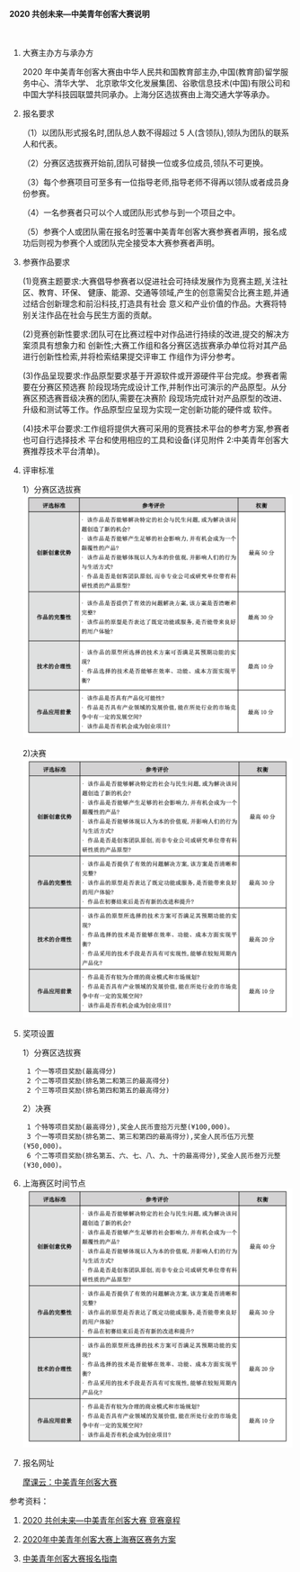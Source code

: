 #### 2020 共创未来—中美青年创客大赛说明

<br>

1. 大赛主办方与承办方
   
   2020 年中美青年创客大赛由中华人民共和国教育部主办,中国(教育部)留学服务中心、清华大学、 北京歌华文化发展集团、谷歌信息技术(中国)有限公司和中国大学科技园联盟共同承办。上海分区选拔赛由上海交通大学等承办。

2. 报名要求

    （1）以团队形式报名时,团队总人数不得超过 5 人(含领队),领队为团队的联系人和代表。

    （2）分赛区选拔赛开始前,团队可替换一位或多位成员,领队不可更换。

    （3）每个参赛项目可至多有一位指导老师,指导老师不得再以领队或者成员身份参赛。

    （4）一名参赛者只可以个人或团队形式参与到一个项目之中。

    （5）参赛个人或团队需在报名时签署中美青年创客大赛参赛者声明，报名成功后则视为参赛个人或团队完全接受本大赛参赛者声明。

3. 参赛作品要求
   
    (1)竞赛主题要求:大赛倡导参赛者以促进社会可持续发展作为竞赛主题,关注社区、教育、环保、 健康、能源、交通等领域,产生的创意需契合比赛主题,并通过结合创新理念和前沿科技,打造具有社会 意义和产业价值的作品。大赛将特别关注作品在社会与民生方面的贡献。

    (2)竞赛创新性要求:团队可在比赛过程中对作品进行持续的改进,提交的解决方案须具有想象力和 创新性;大赛工作组和各分赛区选拔赛承办单位将对其产品进行创新性检索,并将检索结果提交评审工 作组作为评分参考。

    (3)作品呈现要求:作品原型要求基于开源软件或开源硬件平台完成。参赛者需要在分赛区预选赛 阶段现场完成设计工作,并制作出可演示的产品原型。从分赛区预选赛晋级决赛的团队,需要在决赛阶 段现场完成针对产品原型的改进、升级和测试等工作。作品原型应呈现为实现一定创新功能的硬件或 软件。
    
    (4)技术平台要求:工作组将提供大赛可采用的竞赛技术平台的参考方案,参赛者也可自行选择技术 平台和使用相应的工具和设备(详见附件 2:中美青年创客大赛推荐技术平台清单)。

4. 评审标准
   
   1）分赛区选拔赛
   ![avatar](image/review_standards01.png)
    
   2)决赛
    ![avatar](image/review_standards02.png)

5. 奖项设置
   
   1）分赛区选拔赛

        1 个一等项目奖励(最高得分)
        2 个二等项目奖励(排名第二和第三的最高得分)
        2 个三等项目奖励(排名第四和第五的最高得分)
        
    2）决赛

        1 个特等项目奖励(最高得分),奖金人民币壹拾万元整(¥100,000)。
        3 个一等项目奖励(排名第二、第三和第四的最高得分),奖金人民币伍万元整(¥50,000)。
        6 个二等项目奖励(排名第五、六、七、八、九、十的最高得分),奖金人民币叁万元整(¥30,000)。

6. 上海赛区时间节点
![avatar](image/Shanghai_competition_area_time_node.png)

1. 报名网址
   
   [摩课云：中美青年创客大赛](https://cc.moocollege.com/#/details?id=2089)

[link1]:https://www.baidu.com

[link2]:https://www.baidu.com

[link3]:https://www.baidu.com

参考资料：

1. [2020 共创未来—中美青年创客大赛 竞赛章程][link1]

   
2. [2020年中美青年创客大赛上海赛区赛务方案][link2]
   
3. [中美青年创客大赛报名指南][link3]
